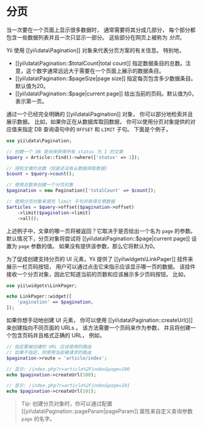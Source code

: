 分页
==========

当一次要在一个页面上显示很多数据时，
通常需要将其分成几部分，
每个部分都包含一些数据列表并且一次只显示一部分。
这些部分在网页上被称为 *分页*。
  
Yii 使用 [[yii\data\Pagination]] 对象来代表分页方案的有关信息。
特别地，

* [[yii\data\Pagination::$totalCount|total count]] 指定数据条目的总数。注意，这个数字通常远远大于需要在一个页面上展示的数据条目。
* [[yii\data\Pagination::$pageSize|page size]] 指定每页包含多少数据条目。默认值为20。
* [[yii\data\Pagination::$page|current page]] 给出当前的页码。默认值为0，表示第一页。

通过一个已经完全明确的 [[yii\data\Pagination]] 对象，
你可以部分地检索并且展示数据。
比如，如果你正在从数据库取回数据，
你可以使用分页对象提供的对应值来指定 DB 查询语句中的 `OFFSET` 和  `LIMIT` 子句。
下面是个例子，

```php
use yii\data\Pagination;

// 创建一个 DB 查询来获得所有 status 为 1 的文章
$query = Article::find()->where(['status' => 1]);

// 得到文章的总数（但是还没有从数据库取数据）
$count = $query->count();

// 使用总数来创建一个分页对象
$pagination = new Pagination(['totalCount' => $count]);

// 使用分页对象来填充 limit 子句并取得文章数据
$articles = $query->offset($pagination->offset)
    ->limit($pagination->limit)
    ->all();
```

上述例子中，文章的哪一页将被返回？它取决于是否给出一个名为 `page` 的参数。
默认情况下，分页对象将尝试将 [[yii\data\Pagination::$page|current page]] 设置为 `page` 参数的值。
如果没有提供该参数，那么它将默认为0。

为了促成创建支持分页的 UI 元素，Yii 提供了 [[yii\widgets\LinkPager]] 挂件来展示一栏页码按钮，
用户可以通过点击它来指示应该显示哪一页的数据。
该挂件接收一个分页对象，因此它知道当前的页数和应该展示多少页码按钮。
比如，

```php
use yii\widgets\LinkPager;

echo LinkPager::widget([
    'pagination' => $pagination,
]);
```

如果你想手动地创建 UI 元素，
你可以使用 [[yii\data\Pagination::createUrl()]] 来创建指向不同页面的 URLs 。
该方法需要一个页码来作为参数，
并且将创建一个包含页码并且格式正确的 URL，
例如，

```php
// 指定要被创建的 URL 应该使用的路由
// 如果不指定，则使用当前被请求的路由
$pagination->route = 'article/index';

// 显示: /index.php?r=article%2Findex&page=100
echo $pagination->createUrl(100);

// 显示: /index.php?r=article%2Findex&page=101
echo $pagination->createUrl(101);
```

> Tip: 创建分页对象时，你可以通过配置 [[yii\data\Pagination::pageParam|pageParam]] 属性来自定义查询参数 `page` 的名字。
